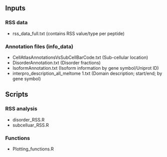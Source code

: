 ## Inputs
### RSS data 
- rss_data_full.txt (contains RSS value/type per peptide)

### Annotation files (info_data)
- CellAtlasAnnotationsVsSubCellBarCode.txt (Sub-cellular location)
- DisorderAnnotation.txt (Disorder fractions)
- IsoformAnnotation.txt (Isoform information by gene symbol/Uniprot ID)
- interpro_description_all_meltome 1.txt (Domain description; start/end; by gene symbol)

## Scripts
### RSS analysis
- disorder_RSS.R
- subcelluar_RSS.R

### Functions
- Plotting_functions.R



